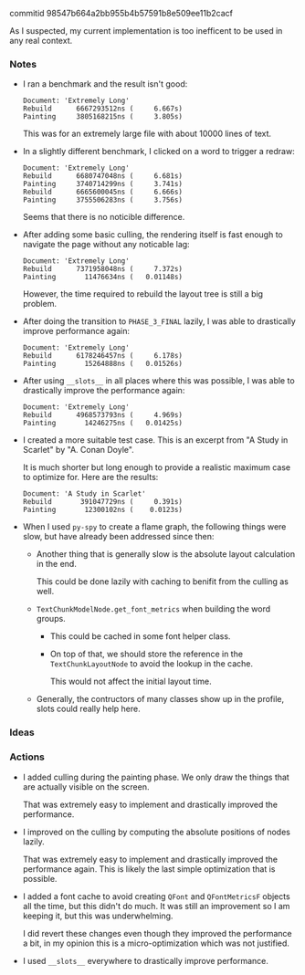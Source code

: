 commitid 98547b664a2bb955b4b57591b8e509ee11b2cacf

As I suspected, my current implementation is too inefficent to be used in any real context.

### Notes

-   I ran a benchmark and the result isn't good:

    ```none
    Document: 'Extremely Long'
    Rebuild      6667293512ns (     6.667s)
    Painting     3805168215ns (     3.805s)
    ```

    This was for an extremely large file with about 10000 lines of text.

-   In a slightly different benchmark, I clicked on a word to trigger a redraw:

    ```none
    Document: 'Extremely Long'
    Rebuild      6680747048ns (     6.681s)
    Painting     3740714299ns (     3.741s)
    Rebuild      6665600045ns (     6.666s)
    Painting     3755506283ns (     3.756s)
    ```

    Seems that there is no noticible difference.

-   After adding some basic culling, the rendering itself is fast enough to navigate the page without any noticable lag:

    ```none
    Document: 'Extremely Long'
    Rebuild      7371958048ns (     7.372s)
    Painting       11476634ns (   0.01148s)
    ```

    However, the time required to rebuild the layout tree is still a big problem.

-   After doing the transition to `PHASE_3_FINAL` lazily, I was able to drastically improve performance again:

    ```none
    Document: 'Extremely Long'
    Rebuild      6178246457ns (     6.178s)
    Painting       15264888ns (   0.01526s)
    ```

-   After using `__slots__` in all places where this was possible, I was able to drastically improve the performance again:

    ```none
    Document: 'Extremely Long'
    Rebuild      4968573793ns (     4.969s)
    Painting       14246275ns (   0.01425s)
    ```

-   I created a more suitable test case.
    This is an excerpt from "A Study in Scarlet" by "A. Conan Doyle".

    It is much shorter but long enough to provide a realistic maximum case to optimize for.
    Here are the results:

    ```none
    Document: 'A Study in Scarlet'
    Rebuild       391047729ns (     0.391s)
    Painting       12300102ns (    0.0123s)
    ```

-   When I used `py-spy` to create a flame graph, the following things were slow, but have already been addressed since then:

    -   Another thing that is generally slow is the absolute layout calculation in the end.

        This could be done lazily with caching to benifit from the culling as well.

    -   `TextChunkModelNode.get_font_metrics` when building the word groups.

        -   This could be cached in some font helper class.

        -   On top of that, we should store the reference in the `TextChunkLayoutNode` to avoid the lookup in the cache.

            This would not affect the initial layout time.

    -   Generally, the contructors of many classes show up in the profile, slots could really help here.

### Ideas

### Actions

-   I added culling during the painting phase.
    We only draw the things that are actually visible on the screen.

    That was extremely easy to implement and drastically improved the performance.

-   I improved on the culling by computing the absolute positions of nodes lazily.

    That was extremely easy to implement and drastically improved the performance again.
    This is likely the last simple optimization that is possible.

-   I added a font cache to avoid creating `QFont` and `QFontMetricsF` objects all the time, but this didn't do much.
    It was still an improvement so I am keeping it, but this was underwhelming.

    I did revert these changes even though they improved the performance a bit, in my opinion this is a micro-optimization
    which was not justified.

-   I used `__slots__` everywhere to drastically improve performance.
